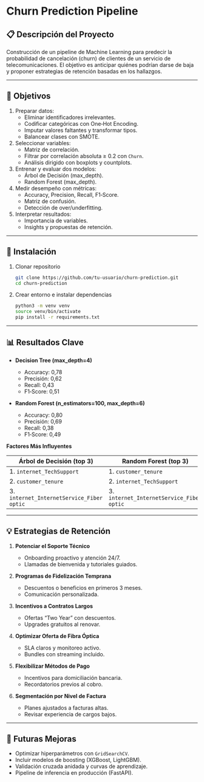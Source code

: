 # Churn Prediction Pipeline

## 📋 Descripción del Proyecto

Construcción de un pipeline de Machine Learning para predecir la probabilidad de cancelación (churn) de clientes de un servicio de telecomunicaciones. El objetivo es anticipar quiénes podrían darse de baja y proponer estrategias de retención basadas en los hallazgos.

---

## 🎯 Objetivos

1. Preparar datos:
   - Eliminar identificadores irrelevantes.
   - Codificar categóricas con One‑Hot Encoding.
   - Imputar valores faltantes y transformar tipos.
   - Balancear clases con SMOTE.
2. Seleccionar variables:
   - Matriz de correlación.
   - Filtrar por correlación absoluta ≥ 0.2 con `Churn`.
   - Análisis dirigido con boxplots y countplots.
3. Entrenar y evaluar dos modelos:
   - Árbol de Decisión (max\_depth).
   - Random Forest (max\_depth).
4. Medir desempeño con métricas:
   - Accuracy, Precision, Recall, F1‑Score.
   - Matriz de confusión.
   - Detección de over/underfitting.
5. Interpretar resultados:
   - Importancia de variables.
   - Insights y propuestas de retención.

---

## 🔧 Instalación

1. Clonar repositorio
   ```bash
   git clone https://github.com/tu-usuario/churn-prediction.git
   cd churn-prediction
   ```
2. Crear entorno e instalar dependencias
   ```bash
   python3 -m venv venv
   source venv/bin/activate
   pip install -r requirements.txt
   ```

---

## 📊 Resultados Clave

- **Decision Tree (max\_depth=4)**

  - Accuracy: 0,78
  - Precisión: 0,62
  - Recall: 0,43
  - F1‑Score: 0,51

- **Random Forest (n\_estimators=100, max\_depth=6)**

  - Accuracy: 0,80
  - Precisión: 0,69
  - Recall: 0,38
  - F1‑Score: 0,49

**Factores Más Influyentes**

| Árbol de Decisión (top 3)                 | Random Forest (top 3)                     |
| ----------------------------------------- | ----------------------------------------- |
| 1. `internet_TechSupport`                 | 1. `customer_tenure`                      |
| 2. `customer_tenure`                      | 2. `internet_TechSupport`                 |
| 3. `internet_InternetService_Fiber optic` | 3. `internet_InternetService_Fiber optic` |

---

## 💡 Estrategias de Retención

1. **Potenciar el Soporte Técnico**

   - Onboarding proactivo y atención 24/7.
   - Llamadas de bienvenida y tutoriales guiados.

2. **Programas de Fidelización Temprana**

   - Descuentos o beneficios en primeros 3 meses.
   - Comunicación personalizada.

3. **Incentivos a Contratos Largos**

   - Ofertas “Two Year” con descuentos.
   - Upgrades gratuitos al renovar.

4. **Optimizar Oferta de Fibra Óptica**

   - SLA claros y monitoreo activo.
   - Bundles con streaming incluido.

5. **Flexibilizar Métodos de Pago**

   - Incentivos para domiciliación bancaria.
   - Recordatorios previos al cobro.

6. **Segmentación por Nivel de Factura**

   - Planes ajustados a facturas altas.
   - Revisar experiencia de cargos bajos.

---

## 🔭 Futuras Mejoras

- Optimizar hiperparámetros con `GridSearchCV`.
- Incluir modelos de boosting (XGBoost, LightGBM).
- Validación cruzada anidada y curvas de aprendizaje.
- Pipeline de inferencia en producción (FastAPI).
